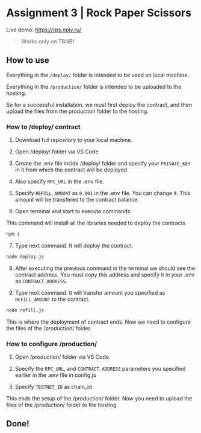 # Assignment 3 | Rock Paper Scissors

Live demo: https://rps.npiv.ru/
> Works only on TBNB!

## How to use

Everything in the `/deploy/` folder is intended to be used on local machine.

Everything in the `/production/` folder is intended to be uploaded to the hosting.

So for a successful installation, we must first deploy the contract, and then upload the files from the production folder to the hosting.

### How to /deploy/ contract

1. Download full repository to your local machine.

2. Open /deploy/ folder via VS Code

3. Create the .env file inside /deploy/ folder and specify your `PRIVATE_KEY` in it from which the contract will be deployed.

4. Also specify `RPC_URL` in the .env file.

5. Specify `REFILL_AMOUNT` as `0.001` in the .env file. You can change it. This amount will be transfered to the contract balance.

6. Open terminal and start to execute commands:

This command will install all the libraries needed to deploy the contracts

```bash
npm i
```

7. Type next command. It will deploy the contract.

```bash
node deploy.js
```

8. Аfter executing the previous command in the terminal we should see the contract address. You must copy this address and specify it in your .env as `CONTRACT_ADDRESS`.

9. Type next command. It will transfer amount you specified as `REFILL_AMOUNT` to the contract.

```bash
node refill.js
```

This is where the deployment of contract ends. Now we need to configure the files of the /production/ folder.

### How to configure /production/

1. Open /production/ folder via VS Code.

2. Specify the `RPC_URL`, and `CONTRACT_ADDRESS` parameters you specified earlier in the .env file in config.js

3. Specify `TESTNET_ID` as chain_id

This ends the setup of the /production/ folder. Now you need to upload the files of the /production/ folder to the hosting.

## Done!
